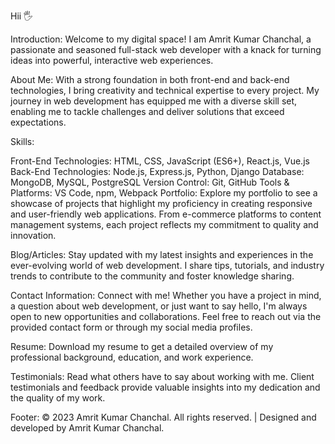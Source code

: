 
Hii 🖐

Introduction:
Welcome to my digital space! I am Amrit Kumar Chanchal, a passionate and seasoned full-stack web developer with a knack for turning ideas into powerful, interactive web experiences.

About Me:
With a strong foundation in both front-end and back-end technologies, I bring creativity and technical expertise to every project. My journey in web development has equipped me with a diverse skill set, enabling me to tackle challenges and deliver solutions that exceed expectations.

Skills:

Front-End Technologies: HTML, CSS, JavaScript (ES6+), React.js, Vue.js
Back-End Technologies: Node.js, Express.js, Python, Django
Database: MongoDB, MySQL, PostgreSQL
Version Control: Git, GitHub
Tools & Platforms: VS Code, npm, Webpack
Portfolio:
Explore my portfolio to see a showcase of projects that highlight my proficiency in creating responsive and user-friendly web applications. From e-commerce platforms to content management systems, each project reflects my commitment to quality and innovation.

Blog/Articles:
Stay updated with my latest insights and experiences in the ever-evolving world of web development. I share tips, tutorials, and industry trends to contribute to the community and foster knowledge sharing.

Contact Information:
Connect with me! Whether you have a project in mind, a question about web development, or just want to say hello, I'm always open to new opportunities and collaborations. Feel free to reach out via the provided contact form or through my social media profiles.

Resume:
Download my resume to get a detailed overview of my professional background, education, and work experience.

Testimonials:
Read what others have to say about working with me. Client testimonials and feedback provide valuable insights into my dedication and the quality of my work.

Footer:
© 2023 Amrit Kumar Chanchal. All rights reserved. | Designed and developed by Amrit Kumar Chanchal.
